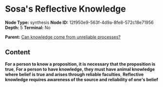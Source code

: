# Sosa's Reflective Knowledge

**Node Type:** synthesis
**Node ID:** 12f950e9-563f-4d9a-8fe8-572c18e71956
**Depth:** 5
**Terminal:** No

**Parent:** [Can knowledge come from unreliable processes?](can-knowledge-come-from-unreliable-processes-antithesis-d7de4b06-7cef-468b-979a-b4dd589231b6.md)

## Content

**For a person to know a proposition, it is necessary that the proposition is true**, **For a person to have knowledge, they must have animal knowledge where belief is true and arises through reliable faculties**, **Reflective knowledge requires awareness of the source and reliability of one's belief**
